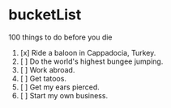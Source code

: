 # bucketList
100 things to do before you die

1. [x] Ride a baloon in Cappadocia, Turkey.
2. [ ] Do the world's highest bungee jumping.
3. [ ] Work abroad.
4. [ ] Get tatoos.
5. [ ] Get my ears pierced.
6. [ ] Start my own business.

